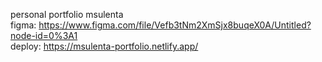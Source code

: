 personal portfolio msulenta <br>
figma: https://www.figma.com/file/Vefb3tNm2XmSjx8buqeX0A/Untitled?node-id=0%3A1
<br/>
deploy: https://msulenta-portfolio.netlify.app/

